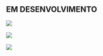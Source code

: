 ## EM DESENVOLVIMENTO
<img src="https://github.com/Kayquin/Portif-lio/assets/104329791/141d0c11-dd0c-4734-ba5d-20c8edba83a1" />
<br>
<br>
<img src="https://github.com/Kayquin/Portif-lio/assets/104329791/0e67a18b-a85a-4aa1-ad24-3f7a0c4ab483" />
<br>
<br>
<img src="https://github.com/Kayquin/Portif-lio/assets/104329791/5e80bc66-37d6-4752-9ad5-b6d54d86b681" />
